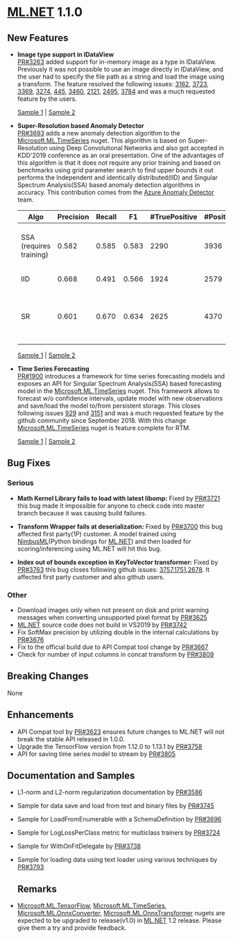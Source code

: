 # [ML.NET](http://dot.net/ml) 1.1.0 
## **New Features**
- **Image type support in IDataView**  
   [PR#3263](https://github.com/dotnet/machinelearning/pull/3263) added support
  for in-memory image as a type in IDataView. Previously it was not possible to
  use an image directly in IDataView, and the user had to specify the file path
  as a string and load the image using a transform. The feature resolved the
  following issues:
  [3162](https://github.com/dotnet/machinelearning/issues/3162),
  [3723](https://github.com/dotnet/machinelearning/issues/3723),
  [3369](https://github.com/dotnet/machinelearning/issues/3369),
  [3274](https://github.com/dotnet/machinelearning/issues/3274),
  [445](https://github.com/dotnet/machinelearning/issues/445),
  [3460](https://github.com/dotnet/machinelearning/issues/3460),
  [2121](https://github.com/dotnet/machinelearning/issues/2121),
  [2495](https://github.com/dotnet/machinelearning/issues/2495),
  [3784](https://github.com/dotnet/machinelearning/issues/3784) and was a much
  requested feature by the users.  

    [Sample
    1](https://github.com/dotnet/machinelearning/blob/02a857a7646188fec2d1cba5e187a6c9d0838e23/docs/samples/Microsoft.ML.Samples/Dynamic/Transforms/ImageAnalytics/ConvertToGrayScaleInMemory.cs)
    | [Sample
    2](https://github.com/dotnet/machinelearning/blob/02a857a7646188fec2d1cba5e187a6c9d0838e23/docs/samples/Microsoft.ML.Samples/Dynamic/Transforms/CustomMappingWithInMemoryCustomType.cs)

- **Super-Resolution based Anomaly Detector**  
   [PR#3693](https://github.com/dotnet/machinelearning/pull/3693) adds a new
   anomaly detection algorithm to the
   [Microsoft.ML.TimeSeries](https://www.nuget.org/packages/Microsoft.ML.TimeSeries/)
   nuget. This algorithm is based on Super-Resolution using Deep Convolutional
   Networks and also got accepted in KDD'2019 conference as an oral
   presentation. One of the advantages of this algorithm is that it does not
   require any prior training and based on benchmarks using grid parameter
   search to find upper bounds it out performs the Independent and identically
   distributed(IID) and Singular Spectrum Analysis(SSA) based anomaly detection
   algorithms in accuracy. This contribution comes from the [Azure Anomaly
   Detector](https://azure.microsoft.com/en-us/services/cognitive-services/anomaly-detector/)
   team.

    Algo | Precision | Recall | F1 | #TruePositive | #Positives | #Anomalies | Fine tuned   parameters
    -- | -- | -- | -- | -- | -- | -- | --
    SSA (requires training) | 0.582 | 0.585 | 0.583 | 2290 | 3936 | 3915 | Confidence=99,   PValueHistoryLength=32, Season=11, and use half the data of each series to do   the training.
    IID | 0.668 | 0.491 | 0.566 | 1924 | 2579 | 3915 | Confidence=99,   PValueHistoryLength=56
    SR | 0.601 | 0.670 | 0.634 | 2625 | 4370 | 3915 | WindowSize=64,   BackAddWindowSize=5, LookaheadWindowSize=5, AveragingWindowSize=3,   JudgementWindowSize=64, Threshold=0.45

    [Sample
    1](https://github.com/dotnet/machinelearning/blob/master/docs/samples/Microsoft.ML.Samples/Dynamic/Transforms/TimeSeries/DetectAnomalyBySrCnn.cs)
    | [Sample
    2](https://github.com/dotnet/machinelearning/blob/master/docs/samples/Microsoft.ML.Samples/Dynamic/Transforms/TimeSeries/DetectAnomalyBySrCnnBatchPrediction.cs)

- **Time Series Forecasting**  
   [PR#1900](https://github.com/dotnet/machinelearning/pull/1900) introduces a
   framework for time series forecasting models and exposes an API for Singular
   Spectrum Analysis(SSA) based forecasting model in the
   [Microsoft.ML.TimeSeries](https://www.nuget.org/packages/Microsoft.ML.TimeSeries/)
   nuget. This framework allows to forecast w/o confidence intervals, update
   model with new observations and save/load the model to/from persistent
   storage. This closes following issues
   [929](https://github.com/dotnet/machinelearning/issues/929) and
   [3151](https://github.com/dotnet/machinelearning/issues/3151) and was a much
   requested feature by the github community since September 2018. With this
   change
   [Microsoft.ML.TimeSeries](https://www.nuget.org/packages/Microsoft.ML.TimeSeries/)
   nuget is feature complete for RTM.  

    [Sample
    1](https://github.com/dotnet/machinelearning/blob/master/docs/samples/Microsoft.ML.Samples/Dynamic/Transforms/TimeSeries/Forecasting.cs)
    | [Sample
    2](https://github.com/dotnet/machinelearning/blob/master/docs/samples/Microsoft.ML.Samples/Dynamic/Transforms/TimeSeries/ForecastingWithConfidenceInterval.cs)

## **Bug Fixes**
### Serious
- **Math Kernel Library fails to load with latest libomp:** Fixed by
  [PR#3721](https://github.com/dotnet/machinelearning/pull/3721) this bug made
  it impossible for anyone to check code into master branch because it was
  causing build failures.

- **Transform Wrapper fails at deserialization:** Fixed by
  [PR#3700](https://github.com/dotnet/machinelearning/pull/3700) this bug
  affected first party(1P) customer. A model trained using
  [NimbusML](https://github.com/microsoft/NimbusML)(Python bindings for
  [ML.NET](http://dot.net/ml)) and then loaded for scoring/inferencing using
  ML.NET will hit this bug. 

- **Index out of bounds exception in KeyToVector transformer:** Fixed by
  [PR#3763](https://github.com/dotnet/machinelearning/pull/3763) this bug closes
  following github issues:
  [3757](https://github.com/dotnet/machinelearning/issues/3757),[1751](https://github.com/dotnet/machinelearning/issues/1751),[2678](https://github.com/dotnet/machinelearning/issues/2678).
  It affected first party customer and also github users. 

### Other
- Download images only when not present on disk and print warning messages when
  converting unsupported pixel format by
  [PR#3625](https://github.com/dotnet/machinelearning/pull/3625)
- [ML.NET](http://dot.net/ml) source code does not build in VS2019 by
  [PR#3742](https://github.com/dotnet/machinelearning/pull/3742)
- Fix SoftMax precision by utilizing double in the internal calculations by
  [PR#3676](https://github.com/dotnet/machinelearning/pull/3676)
- Fix to the official build due to API Compat tool change by
  [PR#3667](https://github.com/dotnet/machinelearning/pull/3667)
- Check for number of input columns in concat transform by
  [PR#3809](https://github.com/dotnet/machinelearning/pull/3809)

## **Breaking Changes**
None

## **Enhancements**
- API Compat tool by
  [PR#3623](https://github.com/dotnet/machinelearning/pull/3623) ensures future
  changes to ML.NET will not break the stable API released in 1.0.0.
- Upgrade the TensorFlow version from 1.12.0 to 1.13.1 by
  [PR#3758](https://github.com/dotnet/machinelearning/pull/3758)
- API for saving time series model to stream by
  [PR#3805](https://github.com/dotnet/machinelearning/pull/3805)

## **Documentation and Samples**
- L1-norm and L2-norm regularization documentation by
  [PR#3586](https://github.com/dotnet/machinelearning/pull/3586)
- Sample for data save and load from text and binary files by
  [PR#3745](https://github.com/dotnet/machinelearning/pull/3745)
- Sample for LoadFromEnumerable with a SchemaDefinition by
  [PR#3696](https://github.com/dotnet/machinelearning/pull/3696)
- Sample for LogLossPerClass metric for multiclass trainers by
  [PR#3724](https://github.com/dotnet/machinelearning/pull/3724)
- Sample for WithOnFitDelegate by
  [PR#3738](https://github.com/dotnet/machinelearning/pull/3738)
- Sample for loading data using text loader using various techniques by
  [PR#3793](https://github.com/dotnet/machinelearning/pull/3793)  

  ## **Remarks**
- [Microsoft.ML.TensorFlow](https://www.nuget.org/packages/Microsoft.ML.TensorFlow/),
  [Microsoft.ML.TimeSeries](https://www.nuget.org/packages/Microsoft.ML.TimeSeries/),
  [Microsoft.ML.OnnxConverter](https://www.nuget.org/packages/Microsoft.ML.OnnxConverter/),
  [Microsoft.ML.OnnxTransformer](https://www.nuget.org/packages/Microsoft.ML.OnnxTransformer)
  nugets are expected to be upgraded to release(v1.0) in
  [ML.NET](http://dot.net/ml) 1.2 release. Please give them a try and provide
  feedback.